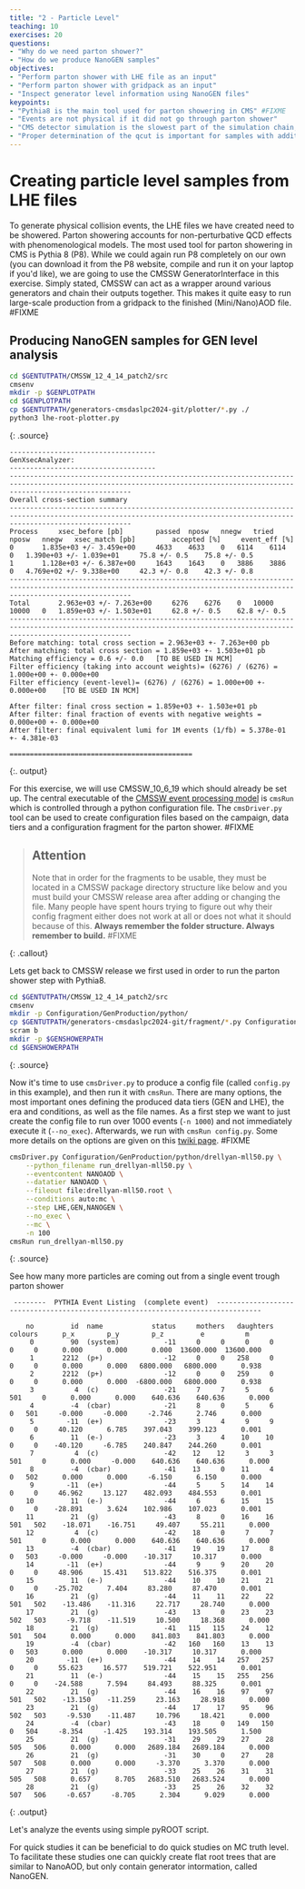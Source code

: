 ```yaml
---
title: "2 - Particle Level"
teaching: 10
exercises: 20
questions:
- "Why do we need parton shower?"
- "How do we produce NanoGEN samples"
objectives:
- "Perform parton shower with LHE file as an input"
- "Perform parton shower with gridpack as an input"
- "Inspect generator level information using NanoGEN files"
keypoints:
- "Pythia8 is the main tool used for parton showering in CMS" #FIXME
- "Events are not physical if it did not go through parton shower"
- "CMS detector simulation is the slowest part of the simulation chain, NanoGEN is a convenient shortcut to do quick physics studies"
- "Proper determination of the qcut is important for samples with additional partons included in the matrix element"
---
```


# Creating particle level samples from LHE files

To generate physical collision events, the LHE files we have created need to be showered.
Parton showering accounts for non-perturbative QCD effects with phenomenological models.
The most used tool for parton showering in CMS is Pythia 8 (P8).
While we could again run P8 completely on our own (you can download it from the P8 website, compile and run it on your laptop if you'd like), we are going to use the CMSSW GeneratorInterface in this exercise.
Simply stated, CMSSW can act as a wrapper around various generators and chain their outputs together.
This makes it quite easy to run large-scale production from a gridpack to the finished (Mini/Nano)AOD file. #FIXME

## Producing NanoGEN samples for GEN level analysis

~~~bash
cd $GENTUTPATH/CMSSW_12_4_14_patch2/src
cmsenv
mkdir -p $GENPLOTPATH
cd $GENPLOTPATH
cp $GENTUTPATH/generators-cmsdaslpc2024-git/plotter/*.py ./
python3 lhe-root-plotter.py
~~~
{: .source}

~~~
------------------------------------
GenXsecAnalyzer:
------------------------------------
-------------------------------------------------------------------------------------------------------------------------------------------------------------------------- 
Overall cross-section summary 
--------------------------------------------------------------------------------------------------------------------------------------------------------------------------
Process		xsec_before [pb]		passed	nposw	nnegw	tried	nposw	nnegw 	xsec_match [pb]			accepted [%]	 event_eff [%]
0		1.835e+03 +/- 3.459e+00		4633	4633	0	6114	6114	0	1.390e+03 +/- 1.039e+01		75.8 +/- 0.5	75.8 +/- 0.5
1		1.128e+03 +/- 6.387e+00		1643	1643	0	3886	3886	0	4.769e+02 +/- 9.338e+00		42.3 +/- 0.8	42.3 +/- 0.8
-------------------------------------------------------------------------------------------------------------------------------------------------------------------------- 
Total		2.963e+03 +/- 7.263e+00		6276	6276	0	10000	10000	0	1.859e+03 +/- 1.503e+01		62.8 +/- 0.5	62.8 +/- 0.5
--------------------------------------------------------------------------------------------------------------------------------------------------------------------------
Before matching: total cross section = 2.963e+03 +- 7.263e+00 pb
After matching: total cross section = 1.859e+03 +- 1.503e+01 pb
Matching efficiency = 0.6 +/- 0.0   [TO BE USED IN MCM]
Filter efficiency (taking into account weights)= (6276) / (6276) = 1.000e+00 +- 0.000e+00
Filter efficiency (event-level)= (6276) / (6276) = 1.000e+00 +- 0.000e+00    [TO BE USED IN MCM]

After filter: final cross section = 1.859e+03 +- 1.503e+01 pb
After filter: final fraction of events with negative weights = 0.000e+00 +- 0.000e+00
After filter: final equivalent lumi for 1M events (1/fb) = 5.378e-01 +- 4.381e-03

=============================================
~~~
{:. output}



For this exercise, we will use CMSSW_10_6_19 which should already be set up.
The central executable of the [CMSSW event processing model](https://twiki.cern.ch/twiki/bin/view/CMSPublic/WorkBookCMSSWFramework) is `cmsRun` which is controlled through a python configuration file.
The `cmsDriver.py` tool can be used to create configuration files based on the campaign, data tiers and a configuration fragment for the parton shower. #FIXME

> ## Attention
> Note that in order for the fragments to be usable, they must be located in a CMSSW package directory structure like below and you must build your CMSSW release area after adding or changing the file.
> Many people have spent hours trying to figure out why their config fragment either does not work at all or does not what it should because of this.
> **Always remember the folder structure. Always remember to build.** #FIXME
> 
{: .callout}

Lets get back to CMSSW release we first used in order to run the parton shower step with Pythia8.

~~~bash
cd $GENTUTPATH/CMSSW_12_4_14_patch2/src
cmsenv
mkdir -p Configuration/GenProduction/python/
cp $GENTUTPATH/generators-cmsdaslpc2024-git/fragment/*.py Configuration/GenProduction/python/
scram b
mkdir -p $GENSHOWERPATH
cd $GENSHOWERPATH
~~~
{: .source}

Now it's time to use `cmsDriver.py` to produce a config file (called `config.py` in this example), and then run it with `cmsRun`.
There are many options, the most important ones defining the produced data tiers (GEN and LHE), the era and conditions, as well as the file names.
As a first step we want to just create the config file to run over 1000 events (`-n 1000`) and not immediately execute it (`--no_exec`).
Afterwards, we run with `cmsRun config.py`.
Some more details on the options are given on this [twiki page](https://twiki.cern.ch/twiki/bin/view/CMSPublic/WorkBookGenIntro). #FIXME

~~~bash
cmsDriver.py Configuration/GenProduction/python/drellyan-mll50.py \
    --python_filename run_drellyan-mll50.py \
    --eventcontent NANOAOD \
    --datatier NANOAOD \
    --fileout file:drellyan-mll50.root \
    --conditions auto:mc \
    --step LHE,GEN,NANOGEN \
    --no_exec \
    --mc \
    -n 100
cmsRun run_drellyan-mll50.py
~~~
{: .source}

See how many more particles are coming out from a single event trough parton shower

~~~
 --------  PYTHIA Event Listing  (complete event)  ---------------------------------------------------------------------------------
 
    no         id  name            status     mothers   daughters     colours      p_x        p_y        p_z         e          m 
     0         90  (system)           -11     0     0     0     0     0     0      0.000      0.000      0.000  13600.000  13600.000
     1       2212  (p+)               -12     0     0   258     0     0     0      0.000      0.000   6800.000   6800.000      0.938
     2       2212  (p+)               -12     0     0   259     0     0     0      0.000      0.000  -6800.000   6800.000      0.938
     3          4  (c)                -21     7     7     5     6   501     0      0.000      0.000    640.636    640.636      0.000
     4         -4  (cbar)             -21     8     0     5     6     0   501     -0.000     -0.000     -2.746      2.746      0.000
     5        -11  (e+)               -23     3     4     9     9     0     0     40.120      6.785    397.043    399.123      0.001
     6         11  (e-)               -23     3     4    10    10     0     0    -40.120     -6.785    240.847    244.260      0.001
     7          4  (c)                -42    12    12     3     3   501     0      0.000     -0.000    640.636    640.636      0.000
     8         -4  (cbar)             -41    13     0    11     4     0   502      0.000      0.000     -6.150      6.150      0.000
     9        -11  (e+)               -44     5     5    14    14     0     0     46.962     13.127    482.093    484.553      0.001
    10         11  (e-)               -44     6     6    15    15     0     0    -28.891      3.624    102.986    107.023      0.001
    11         21  (g)                -43     8     0    16    16   501   502    -18.071    -16.751     49.407     55.211      0.000
    12          4  (c)                -42    18     0     7     7   501     0      0.000      0.000    640.636    640.636      0.000
    13         -4  (cbar)             -41    19    19    17     8     0   503     -0.000     -0.000    -10.317     10.317      0.000
    14        -11  (e+)               -44     9     9    20    20     0     0     48.906     15.431    513.822    516.375      0.001
    15         11  (e-)               -44    10    10    21    21     0     0    -25.702      7.404     83.280     87.470      0.001
    16         21  (g)                -44    11    11    22    22   501   502    -13.486    -11.316     22.717     28.740      0.000
    17         21  (g)                -43    13     0    23    23   502   503     -9.718    -11.519     10.500     18.368      0.000
    18         21  (g)                -41   115   115    24    12   501   504      0.000      0.000    841.803    841.803      0.000
    19         -4  (cbar)             -42   160   160    13    13     0   503      0.000      0.000    -10.317     10.317      0.000
    20        -11  (e+)               -44    14    14   257   257     0     0     55.623     16.577    519.721    522.951      0.001
    21         11  (e-)               -44    15    15   255   256     0     0    -24.588      7.594     84.493     88.325      0.001
    22         21  (g)                -44    16    16    97    97   501   502    -13.150    -11.259     23.163     28.918      0.000
    23         21  (g)                -44    17    17    95    96   502   503     -9.530    -11.487     10.796     18.421      0.000
    24         -4  (cbar)             -43    18     0   149   150     0   504     -8.354     -1.425    193.314    193.505      1.500
    25         21  (g)                -31    29    29    27    28   505   506      0.000      0.000   2689.184   2689.184      0.000
    26         21  (g)                -31    30     0    27    28   507   508      0.000      0.000     -3.370      3.370      0.000
    27         21  (g)                -33    25    26    31    31   505   508      0.657      8.705   2683.510   2683.524      0.000
    28         21  (g)                -33    25    26    32    32   507   506     -0.657     -8.705      2.304      9.029      0.000
~~~
{: .output}

Let's analyze the events using simple pyROOT script.

For quick studies it can be beneficial to do quick studies on MC truth level.
To facilitate these studies one can quickly create flat root trees that are similar to NanoAOD, but only contain generator intormation, called NanoGEN.

